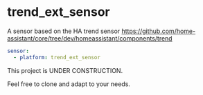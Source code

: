 # trend_ext_sensor

A sensor based on the HA trend sensor
https://github.com/home-assistant/core/tree/dev/homeassistant/components/trend

```yaml
sensor:
  - platform: trend_ext_sensor

```

This project is UNDER CONSTRUCTION.

Feel free to clone and adapt to your needs.
